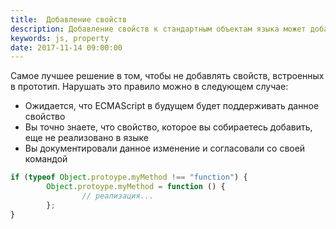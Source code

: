 ```yaml
---
title:  Добавление свойств
description: Добавление свойств к стандартным объектам языка может добавить проблем в ваш код. Следуйте общепринятой практике, если возникла такая необходимость.
keywords: js, property
date: 2017-11-14 09:00:00
---
```


Самое лучшее решение в том, чтобы не добавлять свойств, встроенных в прототип. Нарушать это правило можно в следующем случае:

+ Ожидается, что ECMAScript в будущем будет поддерживать данное свойство
+ Вы точно знаете, что свойство, которое вы собираетесь добавить, еще не реализовано в языке
+ Вы документировали данное изменение и согласовали со своей командой

```js
if (typeof Object.protoype.myMethod !== "function") {
        Object.protoype.myMethod = function () {
                // реализация...
        };
}
```
